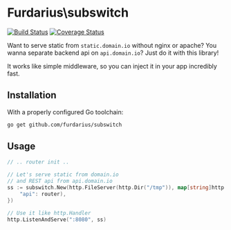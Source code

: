 # Furdarius\subswitch
[![Build Status](https://travis-ci.org/Furdarius/subswitch.svg?branch=master)](https://travis-ci.org/Furdarius/subswitch) [![Coverage Status](https://coveralls.io/repos/github/Furdarius/subswitch/badge.svg?branch=master)](https://coveralls.io/github/Furdarius/subswitch?branch=master)


Want to serve static from `static.domain.io` without nginx or apache? You wanna separate backend api on `api.domain.io`? Just do it with this library!

It works like simple middleware, so you can inject it in your app incredibly fast.

## Installation

With a properly configured Go toolchain:
```sh
go get github.com/furdarius/subswitch
```

## Usage

```go
// .. router init ..

// Let's serve static from domain.io
// and REST api from api.domain.io
ss := subswitch.New(http.FileServer(http.Dir("/tmp")), map[string]http.Handler{
    "api": router),
})

// Use it like http.Handler
http.ListenAndServe(":8080", ss)
```
